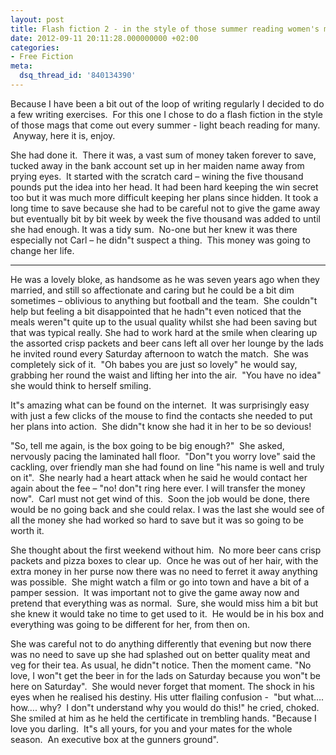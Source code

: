```yaml
---
layout: post
title: Flash fiction 2 - in the style of those summer reading women's mags
date: 2012-09-11 20:11:28.000000000 +02:00
categories:
- Free Fiction
meta:
  dsq_thread_id: '840134390'
---
```


Because I have been a bit out of the loop of writing regularly I decided to do a few writing exercises.  For this one I chose to do a flash fiction in the style of those mags that come out every summer - light beach reading for many.  Anyway, here it is, enjoy.

She had done it.  There it was, a vast sum of money taken forever to save, tucked away in the bank account set up in her maiden name away from prying eyes.  It started with the scratch card – wining the five thousand pounds put the idea into her head. It had been hard keeping the win secret too but it was much more difficult keeping her plans since hidden. It took a long time to save because she had to be careful not to give the game away but eventually bit by bit week by week the five thousand was added to until she had enough. It was a tidy sum.  No-one but her knew it was there especially not Carl – he didn"t suspect a thing.  This money was going to change her life.

---

He was a lovely bloke, as handsome as he was seven years ago when they married, and still so affectionate and caring but he could be a bit dim sometimes – oblivious to anything but football and the team.  She couldn"t help but feeling a bit disappointed that he hadn"t even noticed that the meals weren"t quite up to the usual quality whilst she had been saving but that was typical really. She had to work hard at the smile when clearing up the assorted crisp packets and beer cans left all over her lounge by the lads he invited round every Saturday afternoon to watch the match.  She was completely sick of it.  "Oh babes you are just so lovely" he would say, grabbing her round the waist and lifting her into the air.  "You have no idea" she would think to herself smiling.

It"s amazing what can be found on the internet.  It was surprisingly easy with just a few clicks of the mouse to find the contacts she needed to put her plans into action.  She didn"t know she had it in her to be so devious!

"So, tell me again, is the box going to be big enough?"  She asked, nervously pacing the laminated hall floor.  "Don"t you worry love" said the cackling, over friendly man she had found on line "his name is well and truly on it".  She nearly had a heart attack when he said he would contact her again about the fee – "no! don"t ring here ever. I will transfer the money now".  Carl must not get wind of this.  Soon the job would be done, there would be no going back and she could relax. I was the last she would see of all the money she had worked so hard to save but it was so going to be worth it.

She thought about the first weekend without him.  No more beer cans crisp packets and pizza boxes to clear up.  Once he was out of her hair, with the extra money in her purse now there was no need to ferret it away anything was possible.  She might watch a film or go into town and have a bit of a pamper session.  It was important not to give the game away now and pretend that everything was as normal.  Sure, she would miss him a bit but she knew it would take no time to get used to it.  He would be in his box and everything was going to be different for her, from then on.

She was careful not to do anything differently that evening but now there was no need to save up she had splashed out on better quality meat and veg for their tea. As usual, he didn"t notice. Then the moment came. "No love, I won"t get the beer in for the lads on Saturday because you won"t be here on Saturday".  She would never forget that moment. The shock in his eyes when he realised his destiny. His utter flailing confusion -  "but what…. how…. why?  I don"t understand why you would do this!" he cried, choked.  She smiled at him as he held the certificate in trembling hands. "Because I love you darling.  It"s all yours, for you and your mates for the whole season.  An executive box at the gunners ground".
